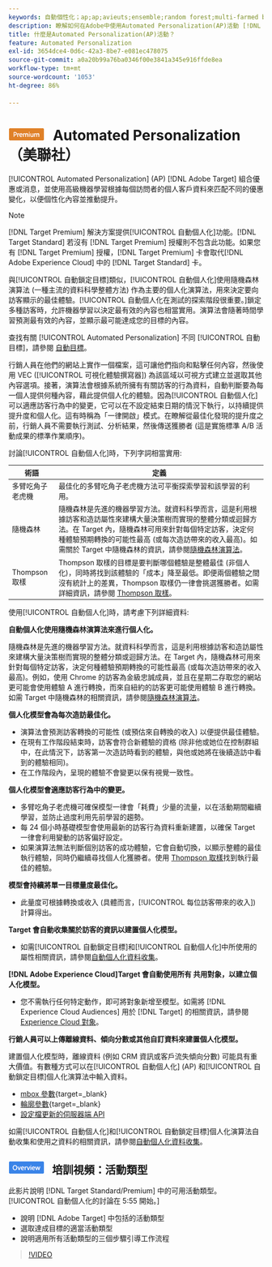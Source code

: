 ```yaml
---
keywords: 自動個性化；ap;ap;avieuts;ensemble;random forest;multi-farmed bandit;thompson sampling;ml；機器學習
description: 瞭解如何在Adobe中使用Automated Personalization(AP)活動 [!DNL Target] 使用先進的機器學習來匹配每個訪問者的不同功能。
title: 什麼是Automated Personalization(AP)活動？
feature: Automated Personalization
exl-id: 3654dce4-0d6c-42a3-8be7-e081ec478075
source-git-commit: a0a20b99a76ba0346f00e3841a345e916ffde8ea
workflow-type: tm+mt
source-wordcount: '1053'
ht-degree: 86%

---
```


# ![高級](/help/main/assets/premium.png) Automated Personalization（美聯社）

[!UICONTROL Automated Personalization] (AP) [!DNL Adobe Target] 組合優惠或消息，並使用高級機器學習根據每個訪問者的個人客戶資料來匹配不同的優惠變化，以便個性化內容並推動提升。

>[!NOTE]
>
>[!DNL Target Premium] 解決方案提供[!UICONTROL 自動個人化]功能。[!DNL Target Standard] 若沒有 [!DNL Target Premium] 授權則不包含此功能。如果您有 [!DNL Target Premium] 授權，[!DNL Target Premium] 卡會取代[!DNL Adobe Experience Cloud] 中的 [!DNL Target Standard] 卡。

與[!UICONTROL 自動鎖定目標]類似，[!UICONTROL 自動個人化]使用隨機森林演算法 (一種主流的資料科學整體方法) 作為主要的個人化演算法，用來決定要向訪客顯示的最佳體驗。[!UICONTROL 自動個人化在測試的探索階段很重要。]鎖定多種訪客時，允許機器學習以決定最有效的內容也相當實用。演算法會隨著時間學習預測最有效的內容，並顯示最可能達成您的目標的內容。

查找有關 [!UICONTROL Automated Personalization] 不同 [!UICONTROL 自動目標]，請參閱 [自動目標](/help/main/c-activities/auto-target/auto-target-to-optimize.md)。

行銷人員在他們的網站上實作一個檔案，這可讓他們指向和點擊任何內容，然後使用 VEC ([!UICONTROL 可視化體驗撰寫器]) 為該區域以可視方式建立並選取其他內容選項。接著，演算法會根據系統所擁有有關訪客的行為資料，自動判斷要為每一個人提供何種內容，藉此提供個人化的體驗。因為[!UICONTROL 自動個人化]可以適應訪客行為中的變更，它可以在不設定結束日期的情況下執行，以持續提供提升度和個人化。這有時稱為「一律開啟」模式。在瞭解從最佳化發現的提升度之前，行銷人員不需要執行測試、分析結果，然後傳送獲勝者 (這是實施標準 A/B 活動成果的標準作業順序)。

討論[!UICONTROL 自動個人化]時，下列字詞相當實用:

| 術語 | 定義 |
|---|---|
| 多臂吃角子老虎機 | 最佳化的多臂吃角子老虎機方法可平衡探索學習和該學習的利用。 |
| 隨機森林 | 隨機森林是先進的機器學習方法。就資料科學而言，這是利用根據訪客和造訪屬性來建構大量決策樹而實現的整體分類或迴歸方法。在 Target 內，隨機森林可用來針對每個特定訪客，決定何種體驗預期轉換的可能性最高 (或每次造訪帶來的收入最高)。如需關於 Target 中隨機森林的資訊，請參閱[隨機森林演算法](/help/main/c-activities/t-automated-personalization/algo-random-forest.md)。 |
| Thompson 取樣 | Thompson 取樣的目標是要判斷哪個體驗是整體最佳 (非個人化)，同時將找到該體驗的「成本」降至最低。即便兩個體驗之間沒有統計上的差異，Thompson 取樣仍一律會挑選獲勝者。如需詳細資訊，請參閱 [Thompson 取樣](https://en.wikipedia.org/wiki/Thompson_sampling)。 |

使用[!UICONTROL 自動個人化]時，請考慮下列詳細資料:

**自動個人化使用隨機森林演算法來進行個人化。**

隨機森林是先進的機器學習方法。就資料科學而言，這是利用根據訪客和造訪屬性來建構大量決策樹而實現的整體分類或迴歸方法。在 Target 內，隨機森林可用來針對每個特定訪客，決定何種體驗預期轉換的可能性最高 (或每次造訪帶來的收入最高)。例如，使用 Chrome 的訪客為金級忠誠成員，並且在星期二存取您的網站更可能會使用體驗 A 進行轉換，而來自紐約的訪客更可能使用體驗 B 進行轉換。如需 Target 中隨機森林的相關資訊，請參閱[隨機森林演算法](/help/main/c-activities/t-automated-personalization/algo-random-forest.md)。

**個人化模型會為每次造訪最佳化。**

* 演算法會預測訪客轉換的可能性 (或預估來自轉換的收入) 以便提供最佳體驗。
* 在現有工作階段結束時，訪客會符合新體驗的資格 (除非他或她位在控制群組中，在此情況下，訪客第一次造訪時看到的體驗，與他或她將在後續造訪中看到的體驗相同)。
* 在工作階段內，呈現的體驗不會變更以保有視覺一致性。

**個人化模型會適應訪客行為中的變更。**

* 多臂吃角子老虎機可確保模型一律會「耗費」少量的流量，以在活動期間繼續學習，並防止過度利用先前學習的趨勢。
* 每 24 個小時基礎模型會使用最新的訪客行為資料重新建置，以確保 Target 一律會利用變動的訪客偏好設定。
* 如果演算法無法判斷個別訪客的成功體驗，它會自動切換，以顯示整體的最佳執行體驗，同時仍繼續尋找個人化獲勝者。使用 [Thompson 取樣](https://en.wikipedia.org/wiki/Thompson_sampling)找到執行最佳的體驗。

**模型會持續將單一目標量度最佳化。**

* 此量度可根據轉換或收入 (具體而言，[!UICONTROL 每位訪客帶來的收入]) 計算得出。

**Target 會自動收集關於訪客的資訊以建置個人化模型。**

* 如需[!UICONTROL 自動鎖定目標]和[!UICONTROL 自動個人化]中所使用的屬性相關資訊，請參閱[自動個人化資料收集](/help/main/c-activities/t-automated-personalization/ap-data.md)。

**[!DNL Adobe Experience Cloud]Target 會自動使用所有 共用對象，以建立個人化模型。**

* 您不需執行任何特定動作，即可將對象新增至模型。如需將 [!DNL Experience Cloud Audiences] 用於 [!DNL Target] 的相關資訊，請參閱 [Experience Cloud 對象](/help/main/c-integrating-target-with-mac/mmp.md)。

**行銷人員可以上傳離線資料、傾向分數或其他自訂資料來建置個人化模型。**

建置個人化模型時，離線資料 (例如 CRM 資訊或客戶流失傾向分數) 可能具有重大價值。有數種方式可以在[!UICONTROL 自動個人化] (AP) 和[!UICONTROL 自動鎖定目標]個人化演算法中輸入資料。

* [mbox 參數](https://developer.adobe.com/target/before-implement/methods-to-get-data-into-target/methods-to-get-data-into-target/){target=_blank}
* [輪廓參數](https://developer.adobe.com/target/before-implement/methods-to-get-data-into-target/methods-to-get-data-into-target/){target=_blank}
* [設定檔更新的伺服器端 API](https://developer.adobe.com/target/before-implement/methods-to-get-data-into-target/methods-to-get-data-into-target/)

如需[!UICONTROL 自動個人化]和[!UICONTROL 自動鎖定目標]個人化演算法自動收集和使用之資料的相關資訊，請參閱[自動個人化資料收集](/help/main/c-activities/t-automated-personalization/ap-data.md)。

## ![概述徽章](/help/main/assets/overview.png) 培訓視頻：活動類型

此影片說明 [!DNL Target Standard/Premium] 中的可用活動類型。[!UICONTROL 自動個人化的討論在 5:55 開始。]

* 說明 [!DNL Adobe Target] 中包括的活動類型
* 選取達成目標的適當活動類型
* 說明適用所有活動類型的三個步驟引導工作流程

>[!VIDEO](https://video.tv.adobe.com/v/17386)
